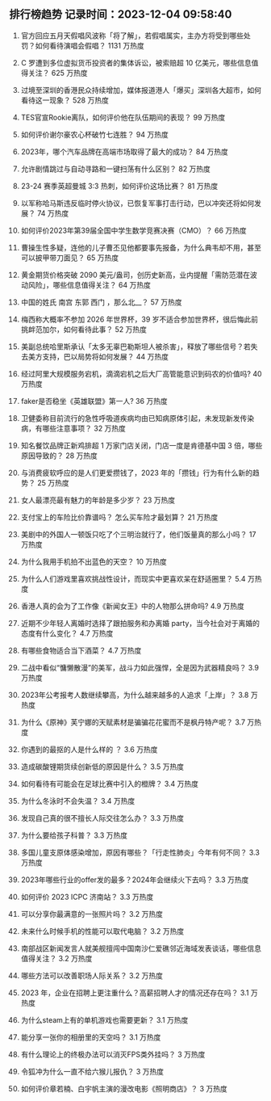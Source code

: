 
## 排行榜趋势 记录时间：2023-12-04 09:58:40
  
  1. 官方回应五月天假唱风波称「将了解」，若假唱属实，主办方将受到哪些处罚？如何看待演唱会假唱？ 1131 万热度
    
  2. C 罗遭到多位虚拟货币投资者的集体诉讼，被索赔超 10 亿美元，哪些信息值得关注？ 625 万热度
    
  3. 过境至深圳的香港民众持续增加，媒体报道港人「爆买」深圳各大超市，如何看待这一现象？ 528 万热度
    
  4. TES官宣Rookie离队，如何评价他在队伍期间的表现？ 99 万热度
    
  5. 如何评价谢尔豪农心杯破竹七连胜？ 94 万热度
    
  6. 2023年，哪个汽车品牌在高端市场取得了最大的成功？ 84 万热度
    
  7. 允许剧情跳过与自动寻路和一键扫荡有什么区别？ 82 万热度
    
  8. 23-24 赛季英超曼城 3:3 热刺，如何评价这场比赛？ 81 万热度
    
  9. 以军称哈马斯违反临时停火协议，已恢复军事打击行动，巴以冲突还将如何发展？ 74 万热度
    
  10. 如何评价2023年第39届全国中学生数学竞赛决赛（CMO）？ 66 万热度
    
  11. 曹操生性多疑，连他的儿子曹丕见他都要事先报备，为什么典韦却不用，甚至可以披甲带刀面见？ 65 万热度
    
  12. 黄金期货价格突破 2090 美元/盎司，创历史新高，业内提醒「需防范潜在波动风险」，哪些信息值得关注？ 64 万热度
    
  13. 中国的姓氏 南宫 东郭 西门 ，那么北__？ 57 万热度
    
  14. 梅西称大概率不参加 2026 年世界杯，39 岁不适合参加世界杯，很后悔此前挑衅范加尔，如何看待此事？ 52 万热度
    
  15. 美副总统哈里斯承认「太多无辜巴勒斯坦人被杀害」，释放了哪些信号？若失去美方支持，巴以局势将如何发展？ 44 万热度
    
  16. 经过阿里大规模服务宕机，滴滴宕机之后大厂高管能意识到码农的价值吗? 40 万热度
    
  17. faker是否稳坐《英雄联盟》第一人? 36 万热度
    
  18. 卫健委称目前流行的急性呼吸道疾病均由已知病原体引起，未发现新发传染病，有哪些注意事项？ 32 万热度
    
  19. 知名餐饮品牌正新鸡排超 1 万家门店关闭，门店一度是肯德基中国 3 倍，哪些原因导致的？ 28 万热度
    
  20. 与消费疲软呼应的是人们更爱攒钱了，2023 年的「攒钱」行为有什么新的趋势？ 25 万热度
    
  21. 女人最漂亮最有魅力的年龄是多少岁？ 23 万热度
    
  22. 支付宝上的车险比价靠谱吗？ 怎么买车险才最划算？ 21 万热度
    
  23. 美剧中的外国人一顿饭只吃了个三明治就行了，他们饭量真的那么小吗？ 17 万热度
    
  24. 为什么我用手机拍不出蓝色的天空？ 10 万热度
    
  25. 为什么人们游戏里喜欢挑战性设计，而现实中更喜欢呆在舒适圈里？ 5.4 万热度
    
  26. 香港人真的会为了工作像《新闻女王》中的人物那么拼命吗? 4.9 万热度
    
  27. 近期不少年轻人离婚时选择了跟拍服务和办离婚 party，当今社会对于离婚的态度有什么变化？ 4.7 万热度
    
  28. 有哪些食物适合当下酒菜？ 4.7 万热度
    
  29. 二战中看似“慵懒散漫”的美军，战斗力如此强悍，全是因为武器精良吗？ 3.9 万热度
    
  30. 2023年公考报考人数继续攀高，为什么越来越多的人追求「上岸」？ 3.8 万热度
    
  31. 为什么《原神》芙宁娜的天赋素材是骗骗花花蜜而不是枫丹特产呢？ 3.7 万热度
    
  32. 你遇到的最抠的人是什么样的 ？ 3.6 万热度
    
  33. 造成碳酸锂期货续创新低的原因是什么？ 3.5 万热度
    
  34. 如何看待有可能会在足球比赛中引入的橙牌？ 3.4 万热度
    
  35. 为什么冬泳时不会失温？ 3.4 万热度
    
  36. 发现自己真的很不擅长人际交往怎么办？ 3.3 万热度
    
  37. 为什么要给孩子科普？ 3.3 万热度
    
  38. 多国儿童支原体感染增加，原因有哪些？「行走性肺炎」今年有何不同？ 3.3 万热度
    
  39. 2023年哪些行业的offer发的最多？2024年会继续火下去吗？ 3.3 万热度
    
  40. 如何评价 2023 ICPC 济南站？ 3.3 万热度
    
  41. 可以分享你最满意的一张照片吗？ 3.2 万热度
    
  42. 未来什么时候手机的性能可以取代电脑？ 3.2 万热度
    
  43. 南部战区新闻发言人就美舰擅闯中国南沙仁爱礁邻近海域发表谈话，哪些信息值得关注？ 3.2 万热度
    
  44. 哪些方法可以改善职场人际关系？ 3.2 万热度
    
  45. 2023 年，企业在招聘上更注重什么？高薪招聘人才的情况还存在吗？ 3.1 万热度
    
  46. 为什么steam上有的单机游戏也需要更新？ 3.1 万热度
    
  47. 能分享一张你的相册里的天空吗？ 3.1 万热度
    
  48. 有什么理论上的终极办法可以消灭FPS类外挂吗？ 3 万热度
    
  49. 令狐冲为什么一直不给六猴儿报仇？ 3 万热度
    
  50. 如何评价章若楠、白宇帆主演的漫改电影《照明商店》？ 3 万热度
    